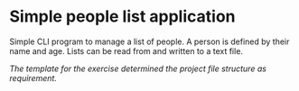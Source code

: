 # Simple people list application

Simple CLI program to manage a list of people. A person is defined by their name and age. Lists can be read from and 
written to a text file.

*The template for the exercise determined the project file structure as requirement.* 

